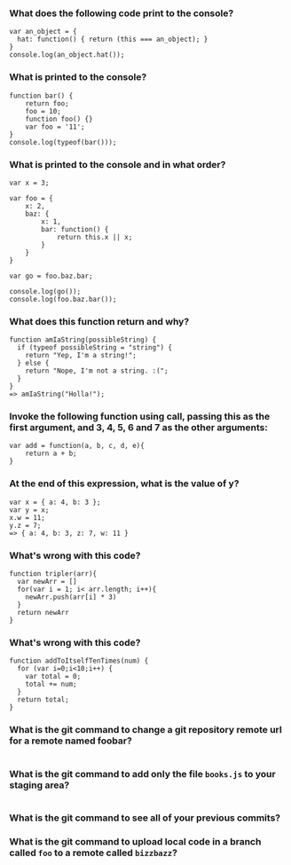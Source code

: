 ### What does the following code print to the console?
```
var an_object = {
  hat: function() { return (this === an_object); }
}
console.log(an_object.hat());

```
### What is printed to the console?
```
function bar() {
    return foo;
    foo = 10;
    function foo() {}
    var foo = '11';
}
console.log(typeof(bar()));
```
### What is printed to the console and in what order?
```
var x = 3;

var foo = {
    x: 2,
    baz: {
        x: 1,
        bar: function() {
            return this.x || x;
        }
    }
}

var go = foo.baz.bar;

console.log(go());
console.log(foo.baz.bar());

```
### What does this function return and why?
```
function amIaString(possibleString) {
  if (typeof possibleString = "string") {
    return "Yep, I'm a string!";
  } else {
    return "Nope, I'm not a string. :(";
  }
}
=> amIaString("Holla!");

```
### Invoke the following function using call, passing this as the first argument, and 3, 4, 5, 6 and 7 as the other arguments:

```
var add = function(a, b, c, d, e){
    return a + b;
}
```
### At the end of this expression, what is the value of y?
```
var x = { a: 4, b: 3 };
var y = x;
x.w = 11;
y.z = 7;
=> { a: 4, b: 3, z: 7, w: 11 }
```
### What's wrong with this code?
```
function tripler(arr){
  var newArr = []
  for(var i = 1; i< arr.length; i++){
    newArr.push(arr[i] * 3)
  }
  return newArr
}
```
### What's wrong with this code?
```
function addToItselfTenTimes(num) {
  for (var i=0;i<10;i++) {
    var total = 0;
    total += num;
  }
  return total;
}
```
### What is the git command to change a git repository remote url for a remote named foobar?
```
```
### What is the git command to add only the file `books.js` to your staging area?
```
```
### What is the git command to see all of your previous commits?

### What is the git command to upload local code in a branch called `foo` to a remote called `bizzbazz`?
```
```
